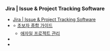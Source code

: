 ### Jira | Issue & Project Tracking Software
- [Jira | Issue & Project Tracking Software](https://www.atlassian.com/software/jira)
- ⭐ [초보자 종합 가이드](https://www.atlassian.com/ko/software/jira/guides/getting-started/introduction)
  - [애자일 프로젝트 관리](https://www.atlassian.com/ko/agile/project-management/project-management-intro)
- []()
- []()
